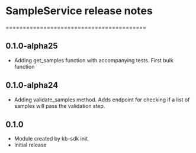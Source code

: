 # SampleService release notes
=========================================

0.1.0-alpha25
-----
* Adding get_samples function with accompanying tests. First bulk function

0.1.0-alpha24
-----
* Adding validate_samples method. Adds endpoint for checking if a list of samples will pass the validation step.

0.1.0
-----
* Module created by kb-sdk init
* Initial release
